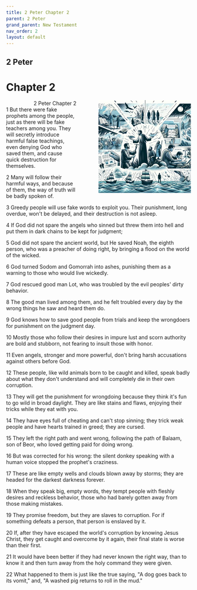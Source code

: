 ```yaml
---
title: 2 Peter Chapter 2
parent: 2 Peter
grand_parent: New Testament
nav_order: 2
layout: default
---
```


## 2 Peter

# Chapter 2

<div style="clear: both; text-align: right;">
    <div style="max-width: 50%; height: auto; float: right; margin: 0 0 10px 10px; padding-left: 10%;">
        <img src="/assets/Image/2 Peter/500/2.jpg" alt="2 Peter Chapter 2" class="chapter-image">
    </div>
    <figcaption style="font-size: 14px; text-align: right;">2 Peter Chapter 2</figcaption>
</div>
1 But there were fake prophets among the people, just as there will be fake teachers among you. They will secretly introduce harmful false teachings, even denying God who saved them, and cause quick destruction for themselves.

2 Many will follow their harmful ways, and because of them, the way of truth will be badly spoken of.

3 Greedy people will use fake words to exploit you. Their punishment, long overdue, won't be delayed, and their destruction is not asleep.

4 If God did not spare the angels who sinned but threw them into hell and put them in dark chains to be kept for judgment;

5 God did not spare the ancient world, but He saved Noah, the eighth person, who was a preacher of doing right, by bringing a flood on the world of the wicked.

6 God turned Sodom and Gomorrah into ashes, punishing them as a warning to those who would live wickedly.

7 God rescued good man Lot, who was troubled by the evil peoples' dirty behavior.

8 The good man lived among them, and he felt troubled every day by the wrong things he saw and heard them do.

9 God knows how to save good people from trials and keep the wrongdoers for punishment on the judgment day.

10 Mostly those who follow their desires in impure lust and scorn authority are bold and stubborn, not fearing to insult those with honor.

11 Even angels, stronger and more powerful, don't bring harsh accusations against others before God.

12 These people, like wild animals born to be caught and killed, speak badly about what they don't understand and will completely die in their own corruption.

13 They will get the punishment for wrongdoing because they think it's fun to go wild in broad daylight. They are like stains and flaws, enjoying their tricks while they eat with you.

14 They have eyes full of cheating and can't stop sinning; they trick weak people and have hearts trained in greed; they are cursed.

15 They left the right path and went wrong, following the path of Balaam, son of Beor, who loved getting paid for doing wrong.

16 But was corrected for his wrong: the silent donkey speaking with a human voice stopped the prophet's craziness.

17 These are like empty wells and clouds blown away by storms; they are headed for the darkest darkness forever.

18 When they speak big, empty words, they tempt people with fleshly desires and reckless behavior, those who had barely gotten away from those making mistakes.

19 They promise freedom, but they are slaves to corruption. For if something defeats a person, that person is enslaved by it.

20 If, after they have escaped the world's corruption by knowing Jesus Christ, they get caught and overcome by it again, their final state is worse than their first.

21 It would have been better if they had never known the right way, than to know it and then turn away from the holy command they were given.

22 What happened to them is just like the true saying, "A dog goes back to its vomit," and, "A washed pig returns to roll in the mud."


